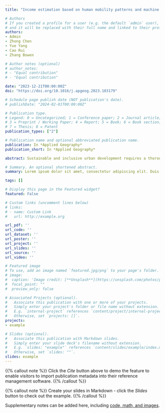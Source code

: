 ```yaml
---
title: "Income estimation based on human mobility patterns and machine learning models"

# Authors
# If you created a profile for a user (e.g. the default `admin` user), write the username (folder name) here 
# and it will be replaced with their full name and linked to their profile.
authors:
- Admin
- Zhong Chen
- Yue Yang
- Cao Rui
- Zhang Bowen

# Author notes (optional)
# author_notes:
# - "Equal contribution"
# - "Equal contribution"

date: "2023-12-21T00:00:00Z"
doi: "https://doi.org/10.1016/j.apgeog.2023.103179"

# Schedule page publish date (NOT publication's date).
# publishDate: "2024-02-01T00:00:00Z"

# Publication type.
# Legend: 0 = Uncategorized; 1 = Conference paper; 2 = Journal article;
# 3 = Preprint / Working Paper; 4 = Report; 5 = Book; 6 = Book section;
# 7 = Thesis; 8 = Patent
publication_types: ["2"]

# Publication name and optional abbreviated publication name.
publication: In *Applied Geography*
publication_short: In *Applied Geography*

abstract: Sustainable and inclusive urban development requires a thorough understanding of income distribution and poverty. Recent related research has extensively explored the use of automatically generated sensor data to proxy economic activities. Notably, human mobility patterns have been found to exhibit strong associations with socioeconomic attributes and great potential for income estimation. However, the representation of complex human mobility patterns and their effectiveness in income estimation needs further investigation. To address this, we propose three representations of human mobility: mobility indicators, activity footprints, and travel graphs. These representations feed into various models, including XGBoost, a traditional machine learning model, a convolutional neural network (CNN), and a time-series graph neural network (GCRN). By leveraging public transit data from Shenzhen, our study demonstrates that graph-based representations and deep learning models outperform other approaches in income estimation. They excel in minimising information loss and handling complex data structures. Spatial contextual attributes, such as transport accessibility, are the most influential factors, while indicators related to activity extent, temporal rhythm, and intensity contribute comparatively less. In summary, this study highlights the potential of cutting-edge artificial intelligence tools and emerging human mobility data as an alternative approach to estimating income distribution and addressing poverty-related concerns.

# Summary. An optional shortened abstract.
summary: Lorem ipsum dolor sit amet, consectetur adipiscing elit. Duis posuere tellus ac convallis placerat. Proin tincidunt magna sed ex sollicitudin condimentum.

tags: []

# Display this page in the Featured widget?
featured: False

# Custom links (uncomment lines below)
# links:
# - name: Custom Link
#   url: http://example.org

url_pdf: ''
url_code: ''
url_dataset: ''
url_poster: ''
url_project: ''
url_slides: ''
url_source: ''
url_video: ''

# Featured image
# To use, add an image named `featured.jpg/png` to your page's folder. 
# image:
#  caption: 'Image credit: [**Unsplash**](https://unsplash.com/photos/pLCdAaMFLTE)'
#  focal_point: ""
#  preview_only: false

# Associated Projects (optional).
#   Associate this publication with one or more of your projects.
#   Simply enter your project's folder or file name without extension.
#   E.g. `internal-project` references `content/project/internal-project/index.md`.
#   Otherwise, set `projects: []`.
projects:
- example

# Slides (optional).
#   Associate this publication with Markdown slides.
#   Simply enter your slide deck's filename without extension.
#   E.g. `slides: "example"` references `content/slides/example/index.md`.
#   Otherwise, set `slides: ""`.
slides: example
---
```


{{% callout note %}}
Click the *Cite* button above to demo the feature to enable visitors to import publication metadata into their reference management software.
{{% /callout %}}

{{% callout note %}}
Create your slides in Markdown - click the *Slides* button to check out the example.
{{% /callout %}}

Supplementary notes can be added here, including [code, math, and images](https://wowchemy.com/docs/writing-markdown-latex/).
